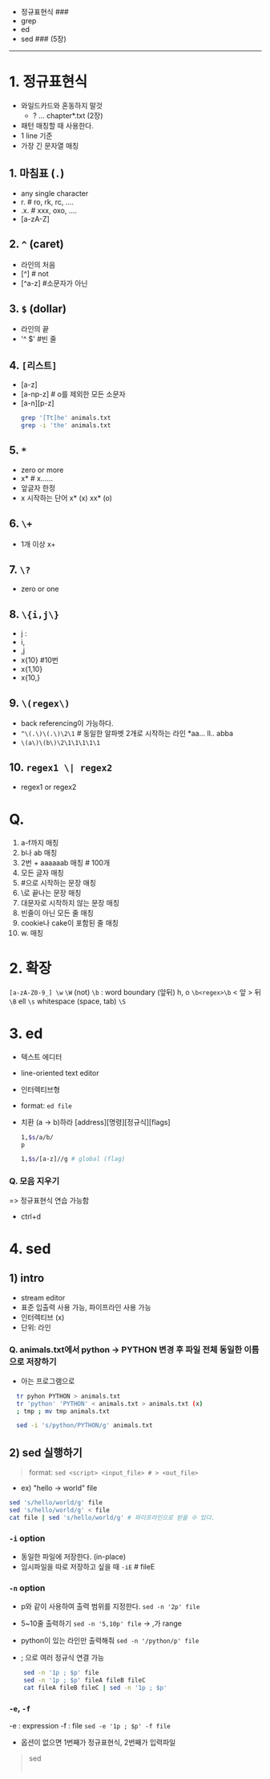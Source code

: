 - 정규표현식 ###
- grep
- ed
- sed ### (5장)
---

# 1. 정규표현식
- 와일드카드와 혼동하지 말것
  * ? ... chapter*.txt (2장)
- 패턴 매칭할 때 사용한다.
- 1 line 기준
- 가장 긴 문자열 매칭
  
## 1. 마침표 (`.`)
- any single character
- r. # ro, rk, rc, ....
- .x. # xxx, oxo, ....
- [a-zA-Z]

## 2. `^` (caret)
- 라인의 처음
- [^] # not
- [^a-z] #소문자가 아닌
  

## 3. `$` (dollar)
- 라인의 끝
- '^ $' #빈 줄

## 4. `[리스트]`
- [a-z]
- [a-np-z] # o를 제외한 모든 소문자
- [a-n][p-z]
  ```sh
  grep '[Tt]he' animals.txt
  grep -i 'the' animals.txt
  ```
  
## 5. `*`
- zero or more
- x* # x......
- 앞글자 한정
- x 시작하는 단어
  x* (x)
  xx* (o)

## 6. `\+`
- 1개 이상
  x\+

## 7. `\?`
- zero or one

## 8. `\{i,j\}`
- j : 
- i,
- ,j
- x\{10\} #10번
- x\{1,10\}
- x\{10,\}

## 9. `\(regex\)`
- back referencing이 가능하다.
- `^\(.\)\(.\)\2\1` #  동일한 알파벳 2개로 시작하는 라인 *aa... ll..
    abba
-  `\(a\)\(b\)\2\1\1\1\1\1`

## 10. `regex1 \| regex2`
- regex1 or regex2

# Q. 
1) a-f까지 매칭
2) b나 ab 매칭
3) 2번 + aaaaaab 매칭 # 100개
4) 모든 글자 매칭
5) #으로 시작하는 문장 매칭
6) \로 끝나는 문장 매칭
7) 대문자로 시작하지 않는 문장 매칭
8) 빈줄이 아닌 모든 줄 매칭
9) cookie나 cake이 포함된 줄 매칭
10) w. 매칭


# 2. 확장
`[a-zA-Z0-9_] \w`
`\W` (not)
`\b` : word boundary (앞뒤) h, o
`\b<regex>\b`
  \< 앞 \> 뒤
`\B` ell
`\s` whitespace (space, tab)
`\S`


# 3. ed
- 텍스트 에디터
- line-oriented text editor
- 인터렉티브형
- format: `ed file`

- 치환 (a -> b)하라
  [address][명령][정규식][flags]
  ```sh
  1,$s/a/b/
  p

  1,$s/[a-z]//g # global (flag)
  ```
  
###  Q. 모음 지우기
  => 정규표현식 연습 가능함

  - ctrl+d


# 4. sed
## 1) intro
- stream editor
- 표준 입출력 사용 가능, 파이프라인 사용 가능
- 인터렉티브 (x)
- 단위: 라인

### Q. animals.txt에서 python -> PYTHON 변경 후 파일 전체 동일한 이름으로 저장하기
  - 아는 프로그램으로 
  
  ```sh
    tr pyhon PYTHON > animals.txt
    tr 'python' 'PYTHON' < animals.txt > animals.txt (x)
    ; tmp ; mv tmp animals.txt

    sed -i 's/python/PYTHON/g' animals.txt
  ```
  
## 2) sed 실행하기
> format: `sed <script> <input_file> # > <out_file>`
  - ex) "hello -> world" file

  ```sh
  sed 's/hello/world/g' file
  sed 's/hello/world/g' < file
  cat file | sed 's/hello/world/g' # 파이프라인으로 받을 수 있다.
  ```
  
### `-i` option
  - 동일한 파일에 저장한다. (in-place)
  - 임시파일을 따로 저장하고 싶을 때 `-iE` # fileE

### `-n` option
  - p와 같이 사용하여 출력 범위를 지정한다.
    `sed -n '2p' file`
  - 5~10줄 출력하기
    `sed -n '5,10p' file` -> ,가 range

  - python이 있는 라인만 출력해줘
    `sed -n '/python/p' file`
  - ; 으로 여러 정규식 연결 가능

```sh
    sed -n '1p ; $p' file
    sed -n '1p ; $p' fileA fileB fileC
    cat fileA fileB fileC | sed -n '1p ; $p'
```

### `-e`, `-f`
  -e : expression
  -f : file
  `sed -e '1p ; $p' -f file`
  - 옵션이 없으면 1번째가 정규표현식, 2번째가 입력파일

> sed <option> <script> <input_file> # full format

## 3) script
> format: <address><cmd><options>
  '2p'
  - address: 2
  - cmd : p
  - 5,10p
  - '3d'

### Q. input_file 에서 python으로 시작하는 라인 삭제하고, hello -> world로 변경한 뒤  out_file에 저장하라.
```sh
  sed '/^python/d ; s/hello/world/g' input_file > out_file
  sed -e '/^python/d' -e 's/hello/world/g' input_file > out_file
```

### Q. 
1) 5번째 줄 삭제
2) python, Python 포함 줄 삭제
3) 처음 10개 줄 중 2번 실행
4) 각 줄에 첫 3글자 삭제

  s'/python//g'
  - p, d, s, q (quit)

## cmd 's'
> format: s/regex/replacement/flag
- g
- p : 해당부분 프린트
- i : 대소문자 구분 없음

### Q. image.jpg.1, image.jpg.2, image.jpg.3
  >> image1.jpg, image2.jpg, image3.jpg
  
  `sed s/\(\)//g`

## address
- 범위 지정
  '2p'
```sh
  sed '160s/a/b/'
  sed '/apple/s///' # apple이 있는 부분에서 뭔가를 하는
  sed '/apple/!s///' # ! : not
  
  sed '160,200s/a/b/' (범위)
  sed '160,2s/a/b/' # 160만 수행하고 끝
  $
  1,$~2 # step==2
```  

# 스크립트 작성하기
1. 파일에 커맨드라인 입력
2. 모드 변경한다.
  `chmod +x file`
3. 실행
  `name` or `./name`

## 주석
- `#`로 단다.
- 라인 단위로 인식


